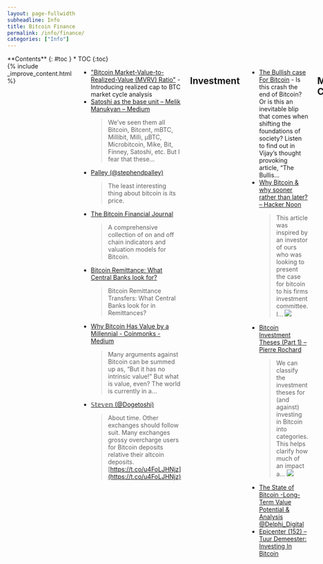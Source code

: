 ```yaml
---
layout: page-fullwidth
subheadline: Info
title: Bitcoin Finance
permalink: /info/finance/
categories: ["Info"]
---
```


<div class="row">
<div class="medium-3 medium-push-9 columns" markdown="1">
<div class="panel radius" markdown="1">
**Contents**
{: #toc }
*  TOC
{:toc}
</div>
</div><!-- /.medium-4.columns -->



<div class="medium-9 medium-pull-3 columns" markdown="1">
{% include _improve_content.html %}


* ["Bitcoin Market-Value-to-Realized-Value (MVRV) Ratio"](https://medium.com/@kenoshaking/bitcoin-market-value-to-realized-value-mvrv-ratio-3ebc914dbaee) - Introducing realized cap to BTC market cycle analysis
* [Satoshi as the base unit – Melik Manukyan – Medium](https://medium.com/@melik_87377/satoshi-as-the-base-unit-561e8934b2ee)
  >We’ve seen them all Bitcoin, Bitcent, mBTC, Millibit, Milli, µBTC, Microbitcoin, Mike, Bit, Finney, Satoshi, etc. But I fear that these…
* [Palley (@stephendpalley)](https://twitter.com/stephendpalley/status/1074331026736975872)
  > The least interesting thing about bitcoin is its price.
* [The Bitcoin Financial Journal](https://cryptowords.github.io/cy19-financial-journal) 
  > A comprehensive collection of on and off chain indicators and valuation models for Bitcoin.
* [Bitcoin Remittance: What Central Banks look for?](https://faisalkhan.com/2015/07/17/bitcoin-remittance-transfers-what-central-banks-look-for-in-remittances/)
  > Bitcoin Remittance Transfers: What Central Banks look for in Remittances?
* [Why Bitcoin Has Value by a Millennial - Coinmonks - Medium](https://medium.com/coinmonks/why-bitcoin-has-value-by-a-millennial-4ac7eff4ee7d)
  > Many arguments against Bitcoin can be summed up as, “But it has no intrinsic value!” But what is value, even? The world is currently in a…
* [𝕊𝕥𝕖𝕧𝕖𝕟 (@Dogetoshi)](https://twitter.com/Dogetoshi/status/1192974592945598464?s=20)
  > About time. Other exchanges should follow suit. Many exchanges grossy overcharge users for Bitcoin deposits relative their altcoin deposits. [https://t.co/u4FoLJHNjz](https://t.co/u4FoLJHNjz)

## Investment

* [The Bullish case For Bitcoin](http://cryptoconomy.life/2018/03/09/the-bullish-case-for-bitcoin/) - Is this crash the end of Bitcoin? Or is this an inevitable blip that comes when shifting the foundations of society? Listen to find out in Vijay’s thought provoking article, “The Bullis…
* [Why Bitcoin & why sooner rather than later? – Hacker Noon](https://hackernoon.com/why-bitcoin-why-sooner-rather-than-later-e44aa5373479)
  >This article was inspired by an investor of ours who was looking to present the case for bitcoin to his firms investment committee. I…
  ![](https://imgur.com/cw8UFKs.png)
* [Bitcoin Investment Theses (Part 1) – Pierre Rochard](https://medium.com/@pierre_rochard/bitcoin-investment-theses-part-1-e97670b5389b)
  >We can classify the investment theses for (and against) investing in Bitcoin into categories. This helps clarify how much of an impact a…
  >![](https://cdn-images-1.medium.com/max/1200/1*f_7lcHsQXi3qQM83qaT9xA.png)
* [The State of Bitcoin -Long-Term Value Potential & Analysis](https://www.delphidigital.io/bitcoin) [@Delphi_Digital](https://twitter.com/Delphi_Digital/status/1072248572433915909)
* [Epicenter (152) – Tuur Demeester: Investing In Bitcoin](https://www.youtube.com/watch?v=45TVlYsXgCU)

## Market Cycles

* [[ Romano ] (@RNR_0)](https://twitter.com/RNR_0/status/1011340240227848196)
  >Sell your kidney now to buy bitcoin & buy 3 kidneys back later.
  >
  >Here's the multi million dollar chart you need.
  >
  >![](https://pbs.twimg.com/media/DgkAegXWkAAR_Ht?format=jpg&name=4096x4096)
* [Willy Woo (@woonomic)](https://twitter.com/woonomic/status/1041728401243955200)
  >Bitcoin has seen only 3 bear markets in its history**. We are in the third one now. One signal we can use to determine the end of the bear is for the price to cross above its 200 day moving average. (** this is a big discussion in itself)

![](https://pbs.twimg.com/media/DnTXh6VV4AEDeap.jpg:large)
![](https://imgur.com/e6FWAW1.png)

* [plan฿ (@100trillionUSD)](https://twitter.com/100trillionUSD/status/1048191104456253442) 
  >#bitcoin halving: only 19 months to go ... we are in the green zone!
  ![](https://pbs.twimg.com/media/Dovr_BaX0AA2GTQ.png:large)
* [Bitcoin Network Momentum – Good Audience](https://blog.goodaudience.com/bitcoin-network-momentum-a42346b2f0ce)
  >A new leading indicator for Bitcoin price during its major market cycles
  ![](https://cdn-images-1.medium.com/max/1200/0*1bolX6gz9_BSPuLX)
* [Palley (@stephendpalley)](https://twitter.com/stephendpalley/status/1074331026736975872) -The least interesting thing about bitcoin is its price.
* [Bitcoin & Ethereum: Prices are Down More than the Fundamentals](https://medium.com/@cburniske/bitcoin-ethereum-prices-are-down-more-than-the-fundamentals-88fd18a86d14)
  >To follow is a very rough analysis, zoomed out to give us perspective on Bitcoin’s 10 years of life, and Ethereum’s 3+ years. If you…
  ![](https://cdn-images-1.medium.com/max/1200/1*TKAYHtV1M7mm4XJKnEspbQ.png)

## Risk

* [Elaine Ou 🐤 (@eiaine)](https://twitter.com/eiaine/status/1028300589019488256)
  >People like to point out that Bitcoin's irreversible transactions enable fraud, but never bother to mention that merchants lose $190 BILLION to chargebacks every year. Risk doesn't ever disappear, we just push the liability on to someone else. https://t.co/ZfabEgJjtP
    >![](https://pbs.twimg.com/media/DkP3acuV4AE7mvw?format=jpg&name=small)
* [The Bitcoin Risk Spectrum – Nik Bhatia – Medium](https://medium.com/@timevalueofbtc/the-bitcoin-risk-spectrum-949f6abec290) - [CryptoQuikRead_109](https://anchor.fm/thecryptoconomy/episodes/CryptoQuikRead_109---The-Bitcoin-Risk-Spectrum-e2ndr7)
  >Bitcoin is already a reserve asset. It is the world’s first true example of decentralized digital scarcity, and its elegant, predetermined…
* [Jameson Lopp (@lopp)](https://twitter.com/lopp/status/1080231724104044544)
  >Libbitcoin developer @evoskuil on risk and security. https://t.co/eu7w1rNMPo

## Tether

* [Impact of Tether grants on Bitcoin](https://www.sciencedirect.com/science/article/pii/S0165176518302556)
* [Larry Cermak (@lawmaster)](https://twitter.com/lawmaster)(https://twitter.com/lawmaster/status/1130891942731091968?s=12)
  > BREAKING: Tether admitted in court that it used some of its reserves to buy Bitcoin. The judge said: "Tether sounded to me like sort of the calm in the storm of cryptocurrency trading. And so if Tether is backed by bitcoin, how is that consistent" [https://t.co/22w3xY8mc8](https://t.co/22w3xY8mc8)
* [The World’s Most-Used Cryptocurrency Isn’t Bitcoin](https://www.bloomberg.com/news/articles/2019-10-01/tether-not-bitcoin-likely-the-world-s-most-used-cryptocurrency)
  > What’s the world’s most widely used cryptocurrency? If you think it’s Bitcoin, which accounts for about 70% of all the digital-asset world’s market value, you’re probably wrong.
* [Tether: The Story So Far - Kalzumeus Software](https://www.kalzumeus.com/2019/10/28/tether-and-bitfinex/)
* [The trillion-dollar lawsuit against Tether](https://news.ycombinator.com/item?id=21438075) -ycombinator
* [Lone Bitcoin Whale Likely Fueled 2017 Price Surge, Study Says](https://news.ycombinator.com/item?id=21440549) -ycombinator

## Deflationary Nature of Bitcoin

* [CryptoZerp (@CryptoZerp)](https://twitter.com/CryptoZerp/status/1027337724150337536)
  >Eventually, you will need to accept the fact that #bitcoin was hard coded to pump. 1) Every 4 years the supply cuts in half. 2) Every single day more and more people want to buy it.
* [Bitcoin’s Deflationary Weirdness](http://neweconomicperspectives.org/2013/04/talking-bitcoin.html)
  >The purpose of our brief discussion was just to provide some general background information for Arnie’s listeners about Bitcoin, including what bitcoins are and why anyone would buy them or accept them in exchange for goods and services.   We touched on several topics related to the Bitcoin phenomenon, but there is one very peculiar and puzzling feature of Bitcoin that we didn’t get to discuss and that seems especially important to me:  the Bitcoin system has what appears to be a built-in deflationary architecture.

## Electronic Cash

![](https://imgur.com/Z840O7J.png)
[mises.org - Why the State Demands Control of Money](https://mises.org/library/why-state-demands-control-money)

* CryptoQuikRead_229 - [Why the State Demands Control of Money](https://anchor.fm/thecryptoconomy/episodes/CryptoQuikRead_229---Why-the-State-Demands-Control-of-Money-e3m7v3)
* [The Case for Electronic Cash: Why Private Peer-to-Peer Payments are Essential to an Open Society](https://coincenter.org/files/2019-02/the-case-for-electronic-cash-coin-center.pdf) -Coincenter
* [Epicanter - Jerry Brito: The Case for Electronic Cash in an Open and Free Society](https://podcasts.apple.com/us/podcast/epicenter-learn-about-blockchain-ethereum-bitcoin-distributed/id792338939?i=1000444628717)  - Jul 16, 2019
* [Cryptoconomy Podcast - The Case for Electronic Cash [Parts 1-3]](https://cryptoconomy.life/2019/04/17/the-case-for-electronic-cash-parts-1-3/)
  * CryptoQuikRead_230 - [The Case for Electronic Cash [Part 1]](https://anchor.fm/thecryptoconomy/episodes/CryptoQuikRead_230---The-Case-for-Electronic-Cash-Part-1-e3mjj7)
  * CryptoQuikRead_231 - [The Case for Electronic Cash [Part 2]](https://anchor.fm/thecryptoconomy/episodes/CryptoQuikRead_231---The-Case-for-Electronic-Cash-Part-2-e3n1t5)
  * CryptoQuikRead_232 - [The Case for Electronic Cash [Part 3]](https://anchor.fm/thecryptoconomy/episodes/CryptoQuikRead_232---The-Case-for-Electronic-Cash-Part-3-e3nbhu)
* [Aaron van Wirdum (@AaronvanW)](https://twitter.com/aaronvanw/status/984582763545325568)
  > The first electronic cash system wasn't Bitcoin, it was Ecash (by Chaum). This 1994 @WIRED piece by @StevenLevy makes it abundantly clear that "cash" referred to privacy & anonymity. Cost of transacting, speed and easy of use were afterthoughts, at best. [https://t.co/g15](https://t.co/g15)...
* [Why Bitcoin Is Not a Startup - The Bitcoin Observer](https://medium.com/@festina_lente_2/why-bitcoin-is-not-a-startup-23c6b772f360) - Part II — MoE As a Unique Type of Economic Good
* [Satoshi as the base unit - Melik Manukyan - Medium](https://medium.com/@melik_87377/satoshi-as-the-base-unit-561e8934b2ee) - We’ve seen them all Bitcoin, Bitcent, mBTC, Millibit, Milli, µBTC, Microbitcoin, Mike, Bit, Finney, Satoshi, etc. But I fear that these…
* [What Makes Bitcoin a Store of Value? - Coinmonks - Medium](https://medium.com/coinmonks/what-makes-bitcoin-a-store-of-value-599869e3ada6) 
  > A cup is not being useful when it sits in the cupboard, only when you drink from it. A bicycle is not useful when it sits in the garage…
* [SamPatt (@SamuelPatt)](https://twitter.com/samuelpatt/status/1136617299853623297?s=12)
  > The claim “Bitcoin was purpose-built to first be a Store of Value” is false. In this article I've posting every single instance I could find across everything Satoshi ever wrote related to store of value or payments. It wasn't even close. Payments win. [https://t.co/](https://t.co/)...


### Audio

* CryptoQuikRead_096 - [Giacomo's Tweetstorm, Coinage in the Age of Bitcoin](https://anchor.fm/thecryptoconomy/episodes/CryptoQuikRead_096---Giacomos-Tweetstorm--Coinage-in-the-Age-of-Bitcoin-e2ndrk)
* CryptoQuikRead_172 - [Bitcoin's Distribution Was Fair](https://anchor.fm/thecryptoconomy/episodes/CryptoQuikRead_172---Bitcoins-Distribution-Was-Fair-e2ndp0)
* Guy'sTake_001 - [Poor in a World with Bitcoin, or Rich in a World Without It?](https://anchor.fm/thecryptoconomy/episodes/GuysTake_001---Poor-in-a-World-with-Bitcoin--or-Rich-in-a-World-Without-It-e2ndpb)
* GuysTake_009 - [A Trust Model Comparison: Bitcoin vs. the Mighty Dollar](https://anchor.fm/thecryptoconomy/episodes/GuysTake_009---A-Trust-Model-Comparison-Bitcoin-vs--the-Mighty-Dollar-e3if6g)
* CryptoQuikRead_227 - [Bitcoin is a Hedge Against the Cashless Society](https://anchor.fm/thecryptoconomy/episodes/CryptoQuikRead_227---Bitcoin-is-a-Hedge-Against-the-Cashless-Society-e3l5ne)
* CryptoQuikRead_243 - [Bitcoin in Heavy Accumulation [Part 1]](https://anchor.fm/thecryptoconomy/episodes/CryptoQuikRead_243---Bitcoin-in-Heavy-Accumulation-Part-1-e3tnic)
* CryptoQuikRead_243 - [Bitcoin in Heavy Accumulation [Part 2]](https://anchor.fm/thecryptoconomy/episodes/CryptoQuikRead_243---Bitcoin-in-Heavy-Accumulation-Part-2-e3u1gb)
* CryptoQuikRead_146 - [The Three Economic Eras of Bitcoin](https://anchor.fm/thecryptoconomy/episodes/CryptoQuikRead_146---The-Three-Economic-Eras-of-Bitcoin-e2ndpu)
* CryptoQuikRead_182 - [The Business of Bitcoin Cold Storage](https://anchor.fm/thecryptoconomy/episodes/CryptoQuikRead_182---The-Business-of-Bitcoin-Cold-Storage-e2ndoj)
* CryptoQuikRead_143 - [The Time Value of Bitcoin](https://anchor.fm/thecryptoconomy/episodes/CryptoQuikRead_143---The-Time-Value-of-Bitcoin-e2ndq2)
* CryptoQuickRead_021 - [The Bullish case For Bitcoin](https://anchor.fm/thecryptoconomy/episodes/CryptoQuickRead_021---The-Bullish-case-For-Bitcoin-e2ndu7)
* CryptoQuikRead_137 - [Half of the Remaining Bitcoin Supply is 'Spoken For'](https://anchor.fm/thecryptoconomy/episodes/CryptoQuikRead_137---Half-of-the-Remaining-Bitcoin-Supply-is-Spoken-For-e2ndq8)
* CryptoQuikRead_157 - [The Bitcoin Central Bank's Perfect Monetary Policy](https://anchor.fm/thecryptoconomy/episodes/CryptoQuikRead_157---The-Bitcoin-Central-Banks-Perfect-Monetary-Policy-e2ndph)


## Austrain Economics

* [WHAT IS AUSTRIAN ECONOMICS?](https://mises.org/what-austrian-economics)
* [The Austrian School of Economics](https://austrian-institute.org/en/the-austrian-school-of-economics/)
* [Bitcoin and its Foundation in Austrian Economics - BTCMANAGER](https://btcmanager.com/bitcoin-foundation-austrian-economics)
  > The recently published book “The Bitcoin Standard” by economist Saifedean Ammous makes the case that bitcoin is rooted in the principles of Austrian economics. This view is shared by many bitcoin maximalists who prescribe to this economic school of thought. How Does Bitco...
* [Vijay Boyapati (@real_vijay)](https://twitter.com/real_vijay/status/1167106471261196288?s=20)
  > @NickSzabo4 @dstadulis Exactly. I've been particularly disappointed in modern Austrian economic scholars who had the tools to understand the emergence of #Bitcoin yet missed the most important monetary innovation in a thousand years (exceptions are you, Saif and Konrad Gra...



## Enterprise

* [Tone Vays [@Bitcoin] (@ToneVays)](https://twitter.com/ToneVays/status/1043806199660118017)
  >Big Announcement by @giacomozucco & @AlenaSatoshi at #bh2018 by @hodlhodl of the formation of @TheBFoundation to support #Bitcoin development & education efforts. Afiliated members are @sysmannet @francispouliot @Trezor @WhalePanda @starkness @adam3us @lopp & more.
* [Fact or FUD — “BlockStream , Inc is the main force behind Bitcoin (and taken over)”](https://medium.com/@whalecalls/fud-or-fact-blockstream-inc-is-the-main-force-behind-bitcoin-and-taken-over-160aed93c003)
  >The first user selected topic on “BlockStream” and the perpetuated belief that they are in control of Bitcoin. In typical WhaleCalls fashion, we will address and discuss the verifiable facts first, then our commentary will follow. This way you can choose to stop reading.

### Bull Bitcoin

* [BullBitcoin](https://bullbitcoin.com/) - [Youtube](https://www.youtube.com/channel/UC9acjFaknVIlsMMYwVXtcvQ)
* [BTC Sessions 🐂₿ [Jan/3➞₿🔑∎] (@BTCsessions)](https://twitter.com/BTCsessions/status/1070777587457175552)
  >Full #BullBitcoin launch speech. Premiere today at 5:30pm MST. @francispouliot_ @BitcoinBrains @SatoshiPortal @Bitcoin_Outlet @myBylls https://t.co/Z1Ie6XWrGt
* [Bull Bitcoin Launch Announcement](https://www.youtube.com/watch?v=oM_KmUZfbpc&feature=youtu.be)
  > On December 5th in Calgary Canada, Francis Pouliot announced the merger of Satoshi Portal and Bitcoin Brains to create Bull Bitcoin - Canada's Bitcoin Compan...

### China

* [The Looming Threat of China: An Analysis of Chinese Influence on Bitcoin](https://arxiv.org/pdf/1810.02466.pdf)
* [Ben Kaiser (@bkaiser93)](https://twitter.com/bkaiser93/status/1050090124900331520)
  >1/8 A thread on my research with @mireya_anita and @A_led analyzing China's influence on Bitcoin: https://t.co/LsIMEbePQk Important: we're still waiting on peer review! We claim that China is a motivated, capable, and overall credible threat to Bitcoin. More on each adje...
* [Bank of China’s New Infographic Shows Why Bitcoin Price Is Going Up](https://www.google.com/amp/s/cointelegraph.com/news/bank-of-chinas-new-infographic-shows-why-bitcoin-price-is-going-up/amp?espv=1)
  > The Bank of China released on its website an infographic illustrating what is Bitcoin, how it works, and why it is valuable.

### Regulatory

* [Bitcoin and Terrorism – How Compliance Will Shape Cryptocurrencies](https://epicenter.tv/episodes/324) Yaya Fanusie
  > Many within the cryptofinance industry have been patiently waiting for regulatory oversight to deliver the clarity required for institutional adoption. Recent updates by the Financial Action Task Force (FATF), which issues guidelines for 200 countries and territories, attempts to apply the same rules and regulations required of traditional finance to the world of virtual currencies.
* [Epicenter - Alex Morcos: Chaincode Labs and Why Bitcoin is Our One Shot at Creating Digital Gold - Nov 21, 2017](https://podcasts.apple.com/us/podcast/epicenter-learn-about-blockchain-ethereum-bitcoin-distributed/id792338939?i=1000437366838)
* [Making sense of Lightning network nodes and money transmission licensing](https://coincenter.org/entry/making-sense-of-lightning-network-nodes-and-money-transmission-licensing) 
  > An update on Coin Center’s work to avoid unnecessary regulatory burdens on technologists.
* [Vortex (@theonevortex)](https://twitter.com/theonevortex/status/1036592334249447425)
  > Know-your-customer (KYC) and anti-money-laundering (AML) laws are authoritarian tools disguised as consumer protection & designed to keep financial institutions working directly w/the state in power. If you are a dev REMOVE these reqs now & instead tie account to a BTC a...
* [Can You Really 'Know' a Customer Who Uses Bitcoin?](https://www.americanbanker.com/news/can-you-really-know-a-customer-who-uses-bitcoin)
  > Services are cropping up that help banks analyze bitcoin transactions for signs of criminal behavior such as money laundering. But such services come with their own risks.
* [How Do Private Digital Currencies Affect Government Policy? by Max...](https://papers.ssrn.com/sol3/papers.cfm?abstract_id=3437529)
  > This paper provides a systematic evaluation of the different types of digital currencies. We express skepticism regarding centralized digital currencies and the
* [California Passes Bill Defining Blockchain and Crypto Terms](https://news.bitcoin.com/california-passes-bill-defining-blockchain-and-crypto-terms)
  >A draft law designed to amend California’s legislation to create legal grounds for the implementation of crypto-related technologies has been passed by the state’s legislature. Assembly Bill 2658 contains important definitions of some key blockchain and crypto terms.
* [A Short Introduction to the World of Cryptocurrencies](https://files.stlouisfed.org/files/htdocs/publications/review/2018/01/10/a-short-introduction-to-the-world-of-cryptocurrencies.pdf) - Federal Reserve Bank of St. Louis Review, First Quarter 2018
  > In this article, we give a short introduction to cryptocurrencies and blockchain technology. The focus of the introduction is on Bitcoin, but many elements are shared by other blockchain implementations and alternative cryptoassets. The article covers the original idea and motivation, the mode of operation and possible applications of cryptocurrencies, and blockchain technology. We conclude that Bitcoin has a wide range of interesting applications and that cryptoassets are well suited to become an important asset class. (JEL G23, E50, E59)

## Economics

[![](https://imgur.com/QeGOBEq.png)](http://www.goldtelegraph.com/the-central-bank-bubble)
[goldtelegraph.com - The Central Bank Bubble: It Will Be Ugly](http://www.goldtelegraph.com/the-central-bank-bubble)

* CryptoQuikRead_039 - [The Central Banking Bubble](https://anchor.fm/thecryptoconomy/episodes/CryptoQuikRead_039---The-Central-Banking-Bubble-e2ndte)
* CryptoQuikRead_074 - [Securing Your Financial Sovereignty](https://anchor.fm/thecryptoconomy/episodes/CryptoQuikRead_074---Securing-Your-Financial-Sovereignty-e2nds6)
* CryptoQuikRead_117 - [How Central Banking Increased Inequality](https://anchor.fm/thecryptoconomy/episodes/CryptoQuikRead_117---How-Central-Banking-Increased-Inequality-e2ndqt)
* CryptoQuikRead_122 - ["The Yield From Money Held" Reconsidered](https://anchor.fm/thecryptoconomy/episodes/CryptoQuikRead_122---The-Yield-From-Money-Held-Reconsidered-e2ndqn)
* CryptoQuikRead_123 - [I, Pencil](https://anchor.fm/thecryptoconomy/episodes/CryptoQuikRead_123---I--Pencil-e2ndqm)
  >In closing out the week we have one last piece on the economics behind Bitcoin and the natural market economy.
* CryptoQuikRead_125 - [Why Money Has Value & Spending Bitcoin is Senseless](https://anchor.fm/thecryptoconomy/episodes/CryptoQuikRead_125---Why-Money-Has-Value--Spending-Bitcoin-is-Senseless-e2ndqk)
* CryptoQuikRead_168 - [Prices Keep us From Squandering Resources](https://anchor.fm/thecryptoconomy/episodes/CryptoQuikRead_168---Prices-Keep-us-From-Squandering-Resources-e2ndp5)
* CryptoQuikRead_197 - [An Honest Account of Fiat Money](https://anchor.fm/thecryptoconomy/episodes/CryptoQuikRead_197---An-Honest-Account-of-Fiat-Money-e2ndo3)
* CryptoQuikRead_234 - [How is Fiat Money Possible [Part 1]](https://anchor.fm/thecryptoconomy/episodes/CryptoQuikRead_234---How-is-Fiat-Money-Possible-Part-1-e3odu1)
* CryptoQuikRead_235 - [How Is Fiat Money Possible [Part 2]](https://anchor.fm/thecryptoconomy/episodes/CryptoQuikRead_235---How-Is-Fiat-Money-Possible-Part-2-e3oon2)
* CryptoQuikRead_236 - [How Is Fiat Money Possible [Part 3]](https://anchor.fm/thecryptoconomy/episodes/CryptoQuikRead_236---How-Is-Fiat-Money-Possible-Part-3-e3p2k1)


#### Assorted Audio
* CryptoQuikRead_005 - [SEC Chair's Written Testimony](https://anchor.fm/thecryptoconomy/episodes/CryptoQuikRead_005---SEC-Chairs-Written-Testimony-e2ndum) - 03/01/18
* CryptoQuikRead_012 - [Wyoming House Unanimously Approves Two Pro-Blockchain Bills](https://anchor.fm/thecryptoconomy/episodes/CryptoQuikRead_012---Wyoming-House-Unanimously-Approves-Two-Pro-Blockchain-Bills-e2ndug)
* CryptoQuikRead_023 - [CFTC Moves to Cement Authority Over Crypto Fraud Cases](https://anchor.fm/thecryptoconomy/episodes/CryptoQuikRead_023---CFTC-Moves-to-Cement-Authority-Over-Crypto-Fraud-Cases-e2ndu5)
* CryptoQuikRead_024 - [NY Legislator Proposes BitLicense Alternative for Cryptocurrency Users](https://anchor.fm/thecryptoconomy/episodes/CryptoQuikRead_024---NY-Legislator-Proposes-BitLicense-Alternative-for-Cryptocurrency-Users-e2ndu4)
* CryptoQuikRead_028 - [Congress Releases Report Praising Cryptocurrency and Blockchain Technology](https://anchor.fm/thecryptoconomy/episodes/CryptoQuikRead_028---Congress-Releases-Report-Praising-Cryptocurrency-and-Blockchain-Technology-e2ndu0)
* CryptoQuikRead_030 - [The NSA Tracks Down Bitcoin Users](https://anchor.fm/thecryptoconomy/episodes/CryptoQuikRead_030---The-NSA-Tracks-Down-Bitcoin-Users-e2ndtu)
* CryptoQuikRead_033 - [Binance Seeks New Home in Malta](https://anchor.fm/thecryptoconomy/episodes/CryptoQuikRead_033---Binance-Seeks-New-Home-in-Malta-e2ndtp)
* CryptoQuikRead_116 - [Coindesk & Jake Chervinsky on the Bitcoin ETFs](https://anchor.fm/thecryptoconomy/episodes/CryptoQuikRead_116---Coindesk--Jake-Chervinsky-on-the-Bitcoin-ETFs-e2ndqu)
* CryptoQuikRead_119 - [Deep Dive into ETF Disapproval and SEC Commissioner's Dissent](https://anchor.fm/thecryptoconomy/episodes/CryptoQuikRead_119---Deep-Dive-into-ETF-Disapproval-and-SEC-Commissioners-Dissent-e2ndqr)
* CryptoQuikRead_171 - [Mr Fantastic, A Response to Nouriel Roubini’s Senate Testimony](https://anchor.fm/thecryptoconomy/episodes/CryptoQuikRead_171---Mr-Fantastic--A-Response-to-Nouriel-Roubinis-Senate-Testimony-e2ndp2)
* CryptoChat_002 with [The Friends Against Government Podcast](https://anchor.fm/thecryptoconomy/episodes/CryptoChat_002-with-The-Friends-Against-Government-Podcast-e2ndr2)
* CryptoQuikRead_229 - [Why the State Demands Control of Money](https://anchor.fm/thecryptoconomy/episodes/CryptoQuikRead_229---Why-the-State-Demands-Control-of-Money-e3m7v3)
* CryptoQuikRead_240 - [Rothbard on Utility Theory](https://anchor.fm/thecryptoconomy/episodes/CryptoQuikRead_240---Rothbard-on-Utility-Theory-e3rtft)
* CryptoQuikRead_250 - [Use of Knowledge in Society [Part 1]](https://anchor.fm/thecryptoconomy/episodes/CryptoQuikRead_250---Use-of-Knowledge-in-Society-Part-1-e43pfj)
* CryptoQuikRead_251 - [Use of Knowledge in Society [Part 2]](https://anchor.fm/thecryptoconomy/episodes/CryptoQuikRead_251---Use-of-Knowledge-in-Society-Part-2-e444k0)
* CryptoQuikRead_233 - [Exit & Freedom](https://anchor.fm/thecryptoconomy/episodes/CryptoQuikRead_233---Exit--Freedom-e3nleo)



</div>
</div>